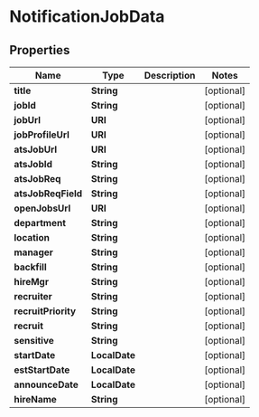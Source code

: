 

# NotificationJobData


## Properties

| Name | Type | Description | Notes |
|------------ | ------------- | ------------- | -------------|
|**title** | **String** |  |  [optional] |
|**jobId** | **String** |  |  [optional] |
|**jobUrl** | **URI** |  |  [optional] |
|**jobProfileUrl** | **URI** |  |  [optional] |
|**atsJobUrl** | **URI** |  |  [optional] |
|**atsJobId** | **String** |  |  [optional] |
|**atsJobReq** | **String** |  |  [optional] |
|**atsJobReqField** | **String** |  |  [optional] |
|**openJobsUrl** | **URI** |  |  [optional] |
|**department** | **String** |  |  [optional] |
|**location** | **String** |  |  [optional] |
|**manager** | **String** |  |  [optional] |
|**backfill** | **String** |  |  [optional] |
|**hireMgr** | **String** |  |  [optional] |
|**recruiter** | **String** |  |  [optional] |
|**recruitPriority** | **String** |  |  [optional] |
|**recruit** | **String** |  |  [optional] |
|**sensitive** | **String** |  |  [optional] |
|**startDate** | **LocalDate** |  |  [optional] |
|**estStartDate** | **LocalDate** |  |  [optional] |
|**announceDate** | **LocalDate** |  |  [optional] |
|**hireName** | **String** |  |  [optional] |



